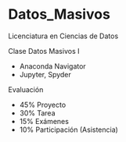 # Datos_Masivos

Licenciatura en Ciencias de Datos

Clase Datos Masivos I

- Anaconda Navigator
- Jupyter, Spyder



Evaluación


- 45% Proyecto
- 30% Tarea
- 15% Exámenes
- 10% Participación (Asistencia)

